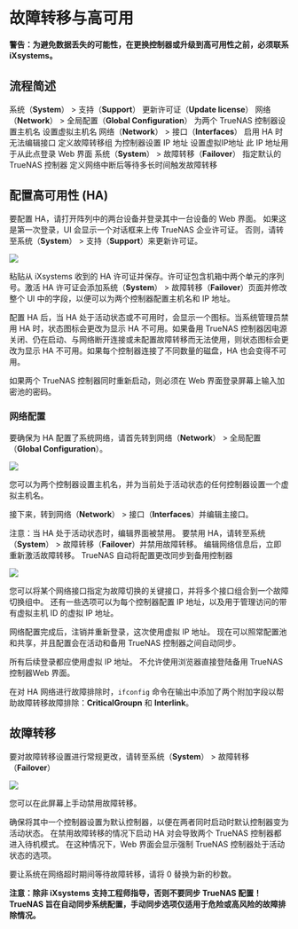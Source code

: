 # 故障转移与高可用

**警告：为避免数据丢失的可能性，在更换控制器或升级到高可用性之前，必须联系 iXsystems。**

## 流程简述

系统（**System**） > 支持（**Support**）
	更新许可证（**Update license**）
网络（**Network**） > 全局配置（**Global Configuration**）
	为两个 TrueNAS 控制器设置主机名
	设置虚拟主机名
网络（**Network**） > 接口（**Interfaces**）
	启用 HA 时无法编辑接口
	定义故障转移组
	为控制器设置 IP 地址
	设置虚拟IP地址
		此 IP 地址用于从此点登录 Web 界面
系统（**System**） > 故障转移（**Failover**）
	指定默认的 TrueNAS 控制器
	定义网络中断后等待多长时间触发故障转移

## 配置高可用性 (HA)

要配置 HA，请打开阵列中的两台设备并登录其中一台设备的 Web 界面。 如果这是第一次登录，UI 会显示一个对话框来上传 TrueNAS 企业许可证。 否则，请转至系统（**System**） > 支持（**Support**）来更新许可证。

![](https://www.truenas.com/docs/images/CORE/12.0/SystemSupportLicenseEnterprise.png)

粘贴从 iXsystems 收到的 HA 许可证并保存。许可证包含机箱中两个单元的序列号。激活 HA 许可证会添加系统（**System**） > 故障转移（**Failover**）页面并修改整个 UI 中的字段，以便可以为两个控制器配置主机名和 IP 地址。

配置 HA 后，当 HA 处于活动状态或不可用时，会显示一个图标。当系统管理员禁用 HA 时，状态图标会更改为显示 HA 不可用。如果备用 TrueNAS 控制器因电源关闭、仍在启动、与网络断开连接或未配置故障转移而无法使用，则状态图标会更改为显示 HA 不可用。如果每个控制器连接了不同数量的磁盘，HA 也会变得不可用。

如果两个 TrueNAS 控制器同时重新启动，则必须在 Web 界面登录屏幕上输入加密池的密码。

### 网络配置

要确保为 HA 配置了系统网络，请首先转到网络（**Network**） > 全局配置（**Global Configuration**）。

![](https://www.truenas.com/docs/images/CORE/12.0/NetworkGlobalConfigurationHAEnterprise.png)

您可以为两个控制器设置主机名，并为当前处于活动状态的任何控制器设置一个虚拟主机名。

接下来，转到网络（**Network**） > 接口（**Interfaces**）并编辑主接口。

注意：当 HA 处于活动状态时，编辑界面被禁用。 要禁用 HA，请转至系统（**System**） > 故障转移（**Failover**）并禁用故障转移。 编辑网络信息后，立即重新激活故障转移。 TrueNAS 自动将配置更改同步到备用控制器

![](https://www.truenas.com/docs/images/CORE/12.0/NetworkInterfaceEditHAEnterprise.png)

您可以将某个网络接口指定为故障切换的关键接口，并将多个接口组合到一个故障切换组中。 还有一些选项可以为每个控制器配置 IP 地址，以及用于管理访问的带有虚拟主机 ID 的虚拟 IP 地址。

网络配置完成后，注销并重新登录，这次使用虚拟 IP 地址。 现在可以照常配置池和共享，并且配置会在活动和备用 TrueNAS 控制器之间自动同步。

所有后续登录都应使用虚拟 IP 地址。 不允许使用浏览器直接登陆备用 TrueNAS 控制器Web 界面。

在对 HA 网络进行故障排除时，`ifconfig` 命令在输出中添加了两个附加字段以帮助故障转移故障排除：**CriticalGroupn** 和 **Interlink**。

## 故障转移

要对故障转移设置进行常规更改，请转至系统（**System**） > 故障转移（**Failover**）

![](https://www.truenas.com/docs/images/CORE/12.0/SystemFailoverEnterprise.png)

您可以在此屏幕上手动禁用故障转移。

确保将其中一个控制器设置为默认控制器，以便在两者同时启动时默认控制器变为活动状态。 在禁用故障转移的情况下启动 HA 对会导致两个 TrueNAS 控制器都进入待机模式。 在这种情况下，Web 界面会显示强制 TrueNAS 控制器处于活动状态的选项。

要让系统在网络超时期间等待故障转移，请将 0 替换为新的秒数。

**注意：除非 iXsystems 支持工程师指导，否则不要同步 TrueNAS 配置！ TrueNAS 旨在自动同步系统配置，手动同步选项仅适用于危险或高风险的故障排除情况。**

